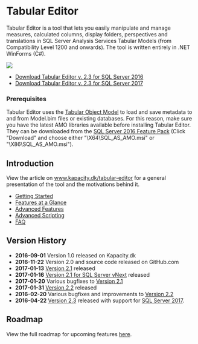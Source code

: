 # Tabular Editor
Tabular Editor is a tool that lets you easily manipulate and manage measures, calculated columns, display folders, perspectives and translations in SQL Server Analysis Services Tabular Models (from Compatibility Level 1200 and onwards). The tool is written entirely in .NET WinForms (C#).

![](https://raw.githubusercontent.com/otykier/TabularEditor/master/Documentation/Main%20UI%202_1.png)

* [Download Tabular Editor v. 2.3 for SQL Server 2016](https://github.com/otykier/TabularEditor/releases/tag/2.3.6321)
* [Download Tabular Editor v. 2.3 for SQL Server 2017](https://github.com/otykier/TabularEditor/releases/tag/2.3.6321-CL1400)

### Prerequisites
Tabular Editor uses the [Tabular Object Model](https://msdn.microsoft.com/en-us/library/mt706505.aspx) to load and save metadata to and from Model.bim files or existing databases. For this reason, make sure you have the latest AMO libraries available before installing Tabular Editor. They can be downloaded from the [SQL Server 2016 Feature Pack](https://www.microsoft.com/en-us/download/details.aspx?id=52676) (Click "Download" and choose either "\X64\SQL_AS_AMO.msi" or "\X86\SQL_AS_AMO.msi").

## Introduction
View the article on www.kapacity.dk/tabular-editor for a general presentation of the tool and the motivations behind it.

* [Getting Started](https://github.com/otykier/TabularEditor/wiki/Getting-Started)
* [Features at a Glance](https://github.com/otykier/TabularEditor/wiki/Features-at-a-glance)
* [Advanced Features](https://github.com/otykier/TabularEditor/wiki/Advanced-Features)
* [Advanced Scripting](https://github.com/otykier/TabularEditor/wiki/Advanced-Scripting)
* [FAQ](https://github.com/otykier/TabularEditor/wiki/FAQ)

## Version History

* **2016-09-01** Version 1.0 released on Kapacity.dk
* **2016-11-22** Version 2.0 and source code released on GitHub.com
* **2017-01-13** [Version 2.1](https://github.com/otykier/TabularEditor/releases/tag/2.1.6229) released
* **2017-01-16** [Version 2.1 for SQL Server vNext](https://github.com/otykier/TabularEditor/releases/tag/2.1.6229-vNext) released
* **2017-01-20** Various bugfixes to [Version 2.1](https://github.com/otykier/TabularEditor/releases/tag/2.1.6229)
* **2017-01-31** [Version 2.2](https://github.com/otykier/TabularEditor/releases/tag/2.2.6260) released
* **2016-02-20** Various bugfixes and improvements to [Version 2.2](https://github.com/otykier/TabularEditor/releases/tag/2.2.6260)
* **2016-04-22** [Version 2.3](https://github.com/otykier/TabularEditor/releases/tag/2.3.6320) released with support for [SQL Server 2017](https://github.com/otykier/TabularEditor/releases/tag/2.3.6320-CL1400).

## Roadmap

View the full roadmap for upcoming features [here](https://github.com/otykier/TabularEditor/blob/master/Documentation/Roadmap.md).

